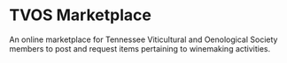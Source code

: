 # TVOS Marketplace

An online marketplace for Tennessee Viticultural and Oenological Society members to post and request items pertaining to winemaking activities.